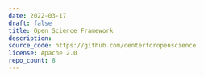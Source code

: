 ```yaml
---
date: 2022-03-17
draft: false
title: Open Science Framework
description:
source_code: https://github.com/centerforopenscience
license: Apache 2.0
repo_count: 8
---
```



